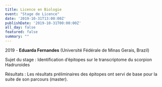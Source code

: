 ```yaml
---
title: Licence en Biologie
event: "Stage de Licence"
date: '2019-10-31T13:00:00Z'
publishDate: '2019-10-31T00:00:00Z'
all_day: false
featured: false
summary: "" 
---
```


2019 - **Eduarda Fernandes** (Université Fédérale de Minas Gerais, Brazil)

Sujet du stage : Identification d’épitopes sur le transcriptome du scorpion Hadruroides

Résultats : Les résultats préliminaires des épitopes ont servi de base pour la suite de son parcours (master).
